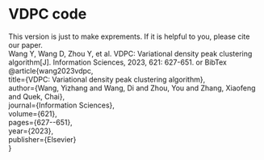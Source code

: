 # VDPC code
This version is just to make exprements. If it is helpful to you, please cite our paper.  
Wang Y, Wang D, Zhou Y, et al. VDPC: Variational density peak clustering algorithm[J]. Information Sciences, 2023, 621: 627-651.
or BibTex  
@article{wang2023vdpc,  
  title={VDPC: Variational density peak clustering algorithm},  
  author={Wang, Yizhang and Wang, Di and Zhou, You and Zhang, Xiaofeng and Quek, Chai},  
  journal={Information Sciences},  
  volume={621},  
  pages={627--651},  
  year={2023},  
  publisher={Elsevier}  
}  
